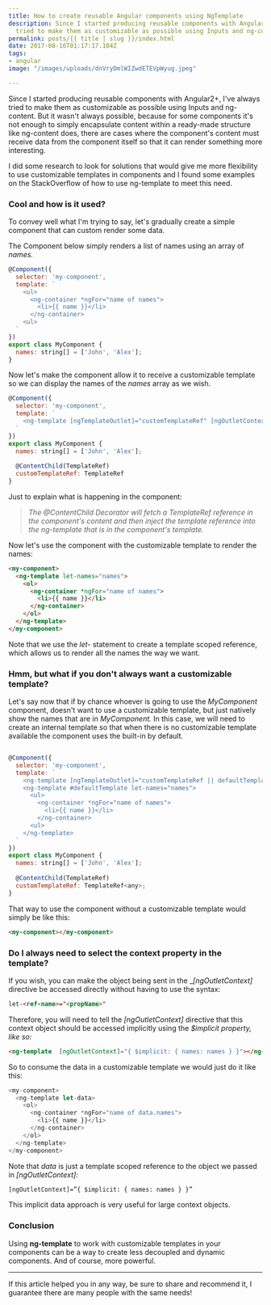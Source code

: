```yaml
---
title: How to create reusable Angular components using NgTemplate
description: Since I started producing reusable components with Angular2+, I've always
  tried to make them as customizable as possible using Inputs and ng-content.
permalink: posts/{{ title | slug }}/index.html
date: 2017-08-16T01:17:17.104Z
tags:
- angular
image: "/images/uploads/dnVryDmlWIZwdETEVpWyug.jpeg"

---
```

Since I started producing reusable components with Angular2+, I've always tried to make them as customizable as possible using Inputs and ng-content. But it wasn't always possible, because for some components it's not enough to simply encapsulate content within a ready-made structure like ng-content does, there are cases where the component's content must receive data from the component itself so that it can render something more interesting.

I did some research to look for solutions that would give me more flexibility to use customizable templates in components and I found some examples on the StackOverflow of how to use ng-template to meet this need.

### Cool and how is it used?

To convey well what I'm trying to say, let's gradually create a simple component that can custom render some data.

The Component below simply renders a list of names using an array of _names._

```js
@Component({
  selector: 'my-component',
  template: `
    <ul>
      <ng-container *ngFor="name of names">
        <li>{{ name }}</li>
      </ng-container>
    <ul>
  `
})
export class MyComponent {
  names: string[] = ['John', 'Alex'];
}
```

Now let's make the component allow it to receive a customizable template so we can display the names of the _names_ array as we wish.

```js
@Component({
  selector: 'my-component',
  template: `
    <ng-template [ngTemplateOutlet]="customTemplateRef" [ngOutletContext]="{ names: names }"></ng-template>
  `
})
export class MyComponent {
  names: string[] = ['John', 'Alex'];
      
  @ContentChild(TemplateRef)
  customTemplateRef: TemplateRef
}
```

Just to explain what is happening in the component:

> _The @ContentChild Decorator will fetch a TemplateRef reference in the component's content and then inject the template reference into the ng-template that is in the component's template._

Now let's use the component with the customizable template to render the names:

```html
<my-component>
  <ng-template let-names="names">
    <ol>
      <ng-container *ngFor="name of names">
        <li>{{ name }}</li>
      </ng-container>
    </ol>
  </ng-template>
</my-component>
```

Note that we use the _let_- statement to create a template scoped reference, which allows us to render all the names the way we want.

### Hmm, but what if you don't always want a customizable template?

Let's say now that if by chance whoever is going to use the _MyComponent_ component, doesn't want to use a customizable template, but just natively show the names that are in _MyComponent._ In this case, we will need to create an internal template so that when there is no customizable template available the component uses the built-in by default.

```js

@Component({
  selector: 'my-component',
  template: `
    <ng-template [ngTemplateOutlet]="customTemplateRef || defaultTemplate" [ngOutletContext]="{ names: names }"></ng-template>
    <ng-template #defaultTemplate let-names="names">
      <ul>
        <ng-container *ngFor="name of names">
          <li>{{ name }}</li>
        </ng-container>
      <ul>
    </ng-template>
  `
})
export class MyComponent {
  names: string[] = ['John', 'Alex'];
        
  @ContentChild(TemplateRef)
  customTemplateRef: TemplateRef<any>;
}
```

That way to use the component without a customizable template would simply be like this:

```html
<my-component></my-component>
```

### Do I always need to select the context property in the template?

If you wish, you can make the object being sent in the __\[ngOutletContext\]_ directive be accessed directly without having to use the syntax:

```html
let-<ref-name>="<propName>"
```

Therefore, you will need to tell the _\[ngOutletContext\]_ directive that this context object should be accessed implicitly using the _$implicit property, like so:_

```html
<ng-template  [ngOutletContext]="{ $implicit: { names: names } }"></ng-template>
```

So to consume the data in a customizable template we would just do it like this:

```js
<my-component>
  <ng-template let-data>
    <ol>
      <ng-container *ngFor="name of data.names">
        <li>{{ name }}</li>
      </ng-container>
    </ol>
  </ng-template>
</my-component>
```

Note that _data_ is just a template scoped reference to the object we passed in _\[ngOutletContext\]:_

```html
[ngOutletContext]=”{ $implicit: { names: names } }”
```

This implicit data approach is very useful for large context objects.

### Conclusion

Using **ng-template** to work with customizable templates in your components can be a way to create less decoupled and dynamic components. And of course, more powerful.

***

If this article helped you in any way, be sure to share and recommend it, I guarantee there are many people with the same needs!